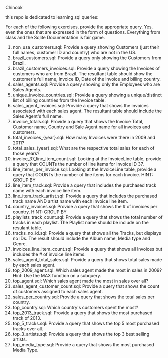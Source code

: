 Chinook

this repo is dedicated to learning sql queries:

For each of the following exercises, provide the appropriate query. Yes, even the ones that are expressed in the form of questions. Everything from class and the Sqlite Documentation is fair game.

1. non_usa_customers.sql: Provide a query showing Customers (just their full names, customer ID and country) who are not in the US.
2. brazil_customers.sql: Provide a query only showing the Customers from Brazil.
3. brazil_customers_invoices.sql: Provide a query showing the Invoices of customers who are from Brazil. The resultant table should show the customer's full name, Invoice ID, Date of the invoice and billing country.
4. sales_agents.sql: Provide a query showing only the Employees who are Sales Agents.
5. unique_invoice_countries.sql: Provide a query showing a unique/distinct list of billing countries from the Invoice table.
6. sales_agent_invoices.sql: Provide a query that shows the invoices associated with each sales agent. The resultant table should include the Sales Agent's full name.
7. invoice_totals.sql: Provide a query that shows the Invoice Total, Customer name, Country and Sale Agent name for all invoices and customers.
8. total_invoices_{year}.sql: How many Invoices were there in 2009 and 2011?
9. total_sales_{year}.sql: What are the respective total sales for each of those years?
10. invoice_37_line_item_count.sql: Looking at the InvoiceLine table, provide a query that COUNTs the number of line items for Invoice ID 37.
11. line_items_per_invoice.sql: Looking at the InvoiceLine table, provide a query that COUNTs the number of line items for each Invoice. HINT: GROUP BY
12. line_item_track.sql: Provide a query that includes the purchased track name with each invoice line item.
13. line_item_track_artist.sql: Provide a query that includes the purchased track name AND artist name with each invoice line item.
14. country_invoices.sql: Provide a query that shows the # of invoices per country. HINT: GROUP BY
15. playlists_track_count.sql: Provide a query that shows the total number of tracks in each playlist. The Playlist name should be include on the resulant table.
16. tracks_no_id.sql: Provide a query that shows all the Tracks, but displays no IDs. The result should include the Album name, Media type and Genre.
17. invoices_line_item_count.sql: Provide a query that shows all Invoices but includes the # of invoice line items.
18. sales_agent_total_sales.sql: Provide a query that shows total sales made by each sales agent.
19. top_2009_agent.sql: Which sales agent made the most in sales in 2009?
             Hint: Use the MAX function on a subquery.
20. top_agent.sql: Which sales agent made the most in sales over all?
21. sales_agent_customer_count.sql: Provide a query that shows the count of customers assigned to each sales agent.
22. sales_per_country.sql: Provide a query that shows the total sales per country.
23. top_country.sql: Which country's customers spent the most?
24. top_2013_track.sql: Provide a query that shows the most purchased track of 2013.
25. top_5_tracks.sql: Provide a query that shows the top 5 most purchased tracks over all.
26. top_3_artists.sql: Provide a query that shows the top 3 best selling artists.
27. top_media_type.sql: Provide a query that shows the most purchased Media Type.